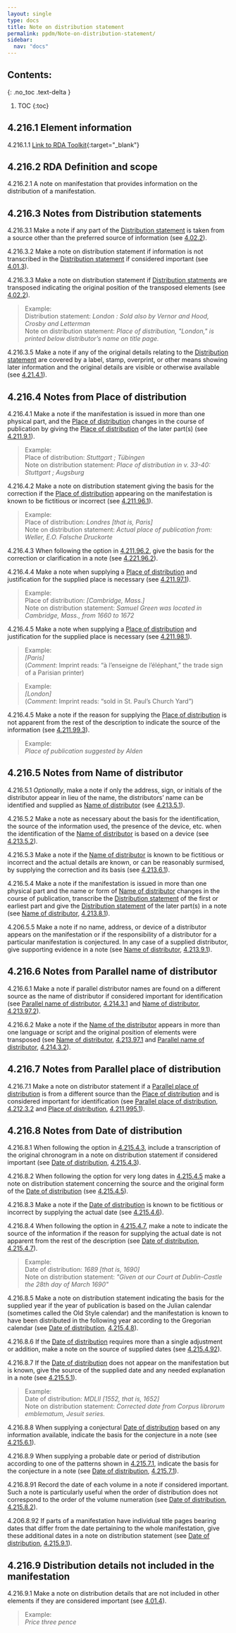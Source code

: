 ```yaml
---
layout: single
type: docs
title: Note on distribution statement
permalink: ppdm/Note-on-distribution-statement/
sidebar:
  nav: "docs"
---
```


## Contents:
{: .no_toc .text-delta }

1. TOC
{:toc}

## 4.216.1 Element information

<a name="4.216.1.1">4.216.1.1</a> [Link to RDA Toolkit](https://beta.rdatoolkit.org/Content/Index?externalId=en-US_ala-c00aea47-ad2e-36bd-b358-6a8389c5dc62){:target="_blank"}

## 4.216.2 RDA Definition and scope

<a name="4.216.2.1">4.216.2.1</a> A note on manifestation that provides information on the distribution of a manifestation.

## 4.216.3 Notes from Distribution statements

<a name="4.216.3.1">4.216.3.1</a>  Make a note if any part of the [Distribution statement](/DCRMR/ppdm/Distribution-statement/) is taken from a source other than the preferred source of information (see [4.02.2](/DCRMR/ppdm/#4.02.2)).

<a name="4.216.3.2">4.216.3.2</a> Make a note on distribution statement if information is not transcribed in the [Distribution statement](/DCRMR/ppdm/Distribution-statement/) if considered important (see [4.01.3](/DCRMR/ppdm/#4.01.3)).

<a name="4.216.3.3">4.216.3.3</a> Make a note on distribution statement if [Distribution statments](/DCRMR/ppdm/Distribution-statement/) are transposed indicating the original position of the transposed elements (see [4.02.2](/DCRMR/ppdm/#4.02.2)).

>Example:  
>Distribution statement: <CITE>London : Sold also by Vernor and Hood, Crosby and Letterman</CITE>  
>Note on distribution statement: <CITE>Place of distribution, "London," is printed below distributor’s name on title page.</CITE>

<a name="4.216.3.5">4.216.3.5</a> Make a note if any of the original details relating to the [Distribution statement](/DCRMR/ppdm/Distribution-statement/) are covered by a label, stamp, overprint, or other means showing later information and the original details are visible or otherwise available (see [4.21.4.1](/DCRMR/ppdm/Distribution-statement/#4.21.4.1)).

## 4.216.4 Notes from Place of distribution

<a name="4.216.4.1">4.216.4.1</a> Make a note if the manifestation is issued in more than one physical part, and the [Place of distribution](/DCRMR/ppdm/Place-of-distribution/) changes in the course of publication by giving the [Place of distribution](/DCRMR/ppdm/Place-of-distribution/) of the later part(s) (see [4.211.9.1](/DCRMR/ppdm/Place-of-distribution/#4.211.9.1)).

>Example:  
>Place of distribution: <CITE>Stuttgart ; Tübingen</CITE>  
>Note on distribution statement: <CITE>Place of distribution in v. 33-40: Stuttgart ; Augsburg</CITE>

<a name="4.216.4.2">4.216.4.2</a> Make a note on distribution statement giving the basis for the correction if the [Place of distribution](/DCRMR/ppdm/Place-of-distribution/) appearing on the manifestation is known to be fictitious or incorrect (see [4.211.96.1](/DCRMR/ppdm/Place-of-distribution/#4.211.96.1)).

>Example:  
>Place of distribution: <CITE>Londres [that is, Paris]</CITE>  
>Note on distribution statement: <CITE>Actual place of publication from: Weller, E.O.  Falsche Druckorte</CITE>

<a name="4.216.4.3">4.216.4.3</a> When following the option in [4.211.96.2](/DCRMR/ppdm/Place-of-distribution/#4.211.96.2), give the basis for the correction or clarification in a note (see [4.221.96.2](/DCRMR/ppdm/Place-of-distribution/#4.211.96.2)).

<a name="4.216.4.4">4.216.4.4</a> Make a note when supplying a [Place of distribution](/DCRMR/ppdm/Place-of-distribution/) and justification for the supplied place is necessary (see [4.211.97.1](/DCRMR/ppdm/Place-of-distribution/#4.211.97.1)).

>Example:  
>Place of distribution: <CITE>[Cambridge, Mass.]</CITE>  
>Note on distribution statement: <CITE>Samuel Green was located in Cambridge, Mass., from 1660 to 1672</CITE>

<a name="4.216.4.5">4.216.4.5</a> Make a note when supplying a [Place of distribution](/DCRMR/ppdm/Place-of-distribution/) and justification for the supplied place is necessary (see [4.211.98.1](/DCRMR/ppdm/Place-of-distribution/#4.211.98.1)).

>Example:  
> <CITE>[Paris]</CITE>  
>(*Comment*: Imprint reads: “à l’enseigne de l’éléphant,” the trade sign of a Parisian printer)

>Example:  
><CITE>[London]</CITE>  
>(*Comment*: Imprint reads: “sold in St. Paul’s Church Yard”)

<a name="4.216.4.5">4.216.4.5</a> Make a note if the reason for supplying the [Place of distribution](/DCRMR/ppdm/Place-of-distribution/) is not apparent from the rest of the description to indicate the source of the information (see [4.211.99.3](/DCRMR/ppdm/Place-of-distribution/#4.211.99.3)).

>Example:  
><CITE>Place of publication suggested by Alden</CITE>

## 4.216.5 Notes from Name of distributor

<a name="4.216.5.1">4.216.5.1</a> *Optionally*, make a note if only the address, sign, or initials of the distributor appear in lieu of the name, the distributors’ name can be identified and supplied as [Name of distributor](/DCRMR/ppdm/Name-of-distributor/) (see [4.213.5.1](/DCRMR/ppdm/Name-of-distributor/#4.213.5.1)).

<a name="4.216.5.2">4.216.5.2</a> Make a note as necessary about the basis for the identification, the source of the information used, the presence of the device, etc. when the identification of the [Name of distributor](/DCRMR/ppdm/Name-of-distributor/) is based on a device (see [4.213.5.2](/DCRMR/ppdm/Name-of-distributor/#4.213.5.2)).

<a name="4.216.5.3">4.216.5.3</a> Make a note if the [Name of distributor](/DCRMR/ppdm/Name-of-distributor/) is known to be fictitious or incorrect and the actual details are known, or can be reasonably surmised, by supplying the correction and its basis (see [4.213.6.1](/DCRMR/ppdm/Name-of-distributor/#4.213.6.1)).

<a name="4.216.5.4">4.216.5.4</a> Make a note if the manifestation is issued in more than one physical part and the name or form of [Name of distributor](/DCRMR/ppdm/Name-of-distributor/) changes in the course of publication, transcribe the [Distribution statement](/DCRMR/ppdm/Distribution-statement/) of the first or earliest part and give the [Distribution statement](/DCRMR/ppdm/Distribution-statement/) of the later part(s) in a note (see [Name of distributor](/DCRMR/ppdm/Name-of-distributor/), [4.213.8.1](/DCRMR/ppdm/Name-of-distributor/#4.213.8.1)).

<a name="4.216.5.5">4.206.5.5</a> Make a note if no name, address, or device of a distributor appears on the manifestation or if the responsibility of a distributor for a particular manifestation is conjectured. In any case of a supplied distributor, give supporting evidence in a note (see [Name of distributor](/DCRMR/ppdm/Name-of-distributor/), [4.213.9.1](/DCRMR/ppdm/Name-of-distributor/#4.213.9.1)).

## 4.216.6 Notes from Parallel name of distributor

<a name="4.216.6.1">4.216.6.1</a> Make a note if parallel distributor names are found on a different source as the name of distributor if considered important for identification (see [Parallel name of distributor](/DCRMR/ppdm/Parallel-name-of-distributor/), [4.214.3.1](/DCRMR/ppdm/Parallel-name-of-distributor/#4.214.3.1) and [Name of distributor](/DCRMR/ppdm/Name-of-distributor/), [4.213.97.2](/DCRMR/ppdm/Name-of-distributor/#4.213.97.2)).

<a name="4.216.6.2">4.216.6.2</a> Make a note if the [Name of the distributor](/DCRMR/ppdm/Name-of-distributor/) appears in more than one language or script and the original position of elements were transposed (see [Name of distributor](/DCRMR/ppdm/Name-of-distributor/), [4.213.97.1](/DCRMR/ppdm/Name-of-distributor/#4.213.97.1) and [Parallel name of distributor](/DCRMR/ppdm/Parallel-name-of-distributor/), [4.214.3.2](/DCRMR/ppdm/Parallel-name-of-distributor/#4.214.3.2)).

## 4.216.7 Notes from Parallel place of distribution

<a name="4.216.7.1">4.216.7.1</a> Make a note on distributor statement if a [Parallel place of distribution](/DCRMR/ppdm/Parallel-place-of-distribution/) is from a different source than the [Place of distribution](/DCRMR/ppdm/Place-of-distribution/) and is considered important for identification (see [Parallel place of distribution](/DCRMR/ppdm/Parallel-place-of-distribution/), [4.212.3.2](/DCRMR/ppdm/Parallel-place-of-distribution/#4.212.3.2) and [Place of distribution](/DCRMR/ppdm/Place-of-distribution/), [4.211.995.1](/DCRMR/ppdm/Place-of-distribution/#4.211.995.1)).

## 4.216.8 Notes from Date of distribution

<a name="4.216.8.1">4.216.8.1</a> When following the option in [4.215.4.3](/DCRMR/ppdm/Date-of-distribution/#4.215.4.3), include a transcription of the original chronogram in a note on distribution statement if considered important (see [Date of distribution](/DCRMR/ppdm/Date-of-distribution/), [4.215.4.3](/DCRMR/ppdm/Date-of-distribution/#4.215.4.3)).

<a name="4.216.8.2">4.216.8.2</a> When following the option for very long dates in [4.215.4.5](/DCRMR/ppdm/Date-of-distribution/#4.215.4.5) make a note on distribution statement concerning the source and the original form of the [Date of distribution](/DCRMR/ppdm/Date-of-distribution/) (see [4.215.4.5](/DCRMR/ppdm/Date-of-distribution/#4.215.4.5)).

<a name="4.216.8.3">4.216.8.3</a> Make a note if the [Date of distribution](/DCRMR/ppdm/Date-of-distribution/) is known to be fictitious or incorrect by supplying the actual date (see [4.215.4.6](/DCRMR/ppdm/Date-of-distribution/#4.215.4.6)).

<a name="4.216.8.4">4.216.8.4</a> When following the option in [4.215.4.7](/DCRMR/ppdm/Date-of-distribution/#4.215.4.7), make a note to indicate the source of the information if the reason for supplying the actual date is not apparent from the rest of the description (see [Date of distribution](/DCRMR/ppdm/Date-of-distribution/), [4.215.4.7](/DCRMR/ppdm/Date-of-distribution/#4.215.4.7)).

>Example:  
>Date of distribution: <CITE>1689 [that is, 1690]</CITE>  
>Note on distribution statement: <CITE>"Given at our Court at Dublin-Castle the 28th day of March 1690"</CITE>

<a name="4.216.8.5">4.216.8.5</a> Make a note on distribution statement indicating the basis for the supplied year if the year of publication is based on the Julian calendar (sometimes called the Old Style calendar) and the manifestation is known to have been distributed in the following year according to the Gregorian calendar (see [Date of distribution](/DCRMR/ppdm/Date-of-distribution/), [4.215.4.8](/DCRMR/ppdm/Date-of-distribution/#4.215.4.8)).

<a name="4.216.8.6">4.216.8.6</a> If the [Date of distribution](/DCRMR/ppdm/Date-of-distribution/) requires more than a single adjustment or addition, make a note on the source of supplied dates (see  [4.215.4.92](/DCRMR/ppdm/Date-of-distribution/#4.215.4.92)).

<a name="4.216.8.7">4.216.8.7</a> If the [Date of distribution](/DCRMR/ppdm/Date-of-distribution/) does not appear on the manifestation but is known, give the source of the supplied date and any needed explanation in a note (see [4.215.5.1](/DCRMR/ppdm/Date-of-distribution/#4.215.5.1)).

>Example:  
>Date of distribution: <CITE>MDLII [1552, that is, 1652]</CITE>  
>Note on distribution statement: <CITE>Corrected date from Corpus librorum emblematum, Jesuit series.</CITE>

<a name="4.216.8.8">4.216.8.8</a> When supplying a conjectural [Date of distribution](/DCRMR/ppdm/Date-of-distribution/) based on any information available, indicate the basis for the conjecture in a note (see [4.215.6.1](/DCRMR/ppdm/Date-of-distribution/#4.215.6.1)).

<a name="4.216.8.9">4.216.8.9</a> When supplying a probable date or period of distribution according to one of the patterns shown in  [4.215.7.1](/DCRMR/ppdm/Date-of-distribution/#4.215.7.1), indicate the basis for the conjecture in a note (see [Date of distribution](/DCRMR/ppdm/Date-of-distribution/), [4.215.7.1](/DCRMR/ppdm/Date-of-distribution/#4.215.7.1)).

<a name="4.216.8.91">4.216.8.91</a> Record the date of each volume in a note if considered important. Such a note is particularly useful when the order of distribution does not correspond to the order of the volume numeration (see [Date of distribution](/DCRMR/ppdm/Date-of-distribution/), [4.215.8.2](/DCRMR/ppdm/Date-of-distribution/#4.215.8.2)).

<a name="4.216.8.92">4.206.8.92</a> If parts of a manifestation have individual title pages bearing dates that differ from the date pertaining to the whole manifestation, give these additional dates in a note on distribution statement (see [Date of distribution](/DCRMR/ppdm/Date-of-distribution/), [4.215.9.1](/DCRMR/ppdm/Date-of-distribution/#4.215.9.1)).

## 4.216.9 Distribution details not included in the manifestation

<a name="4.216.9.1">4.216.9.1</a> Make a note on distribution details that are not included in other elements if they are considered important (see [4.01.4](/DCRMR/ppdm/#4.01.4)).

>Example:  
><CITE>Price three pence</CITE>
